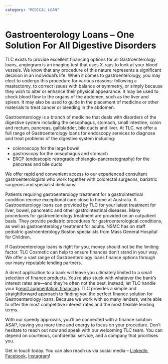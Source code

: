 ```yaml
---
category: "MEDICAL LOAN"
---
```


# Gastroenterology Loans – One Solution For All Digestive Disorders

TLC exists to provide excellent financing options for all Gastroenterology loans, angiogram is an imaging test that uses X-rays to look at your blood vessels. We know that any procedure of this nature represents a significant decision in an individual’s life. When it comes to gastroenterology, you may elect to undergo this procedure for various reasons: following a mastectomy, to correct issues with balance or symmetry, or simply because they wish to alter or enhance their physical appearance. It may be used to check blood flow to the organs of the abdomen, such as the liver and spleen. It may also be used to guide in the placement of medicine or other materials to treat cancer or bleeding in the abdomen.

Gastroenterology is a branch of medicine that deals with disorders of the digestive system including the oesophagus, stomach, small intestine, colon and rectum, pancreas, gallbladder, bile ducts and liver. At TLC, we offer a full range of Gastroenterology loans for endoscopy services to diagnose and treat problems of the digestive system including:

- colonoscopy for the large bowel
- gastroscopy for the oesophagus and stomach
- ERCP (endoscopic retrograde cholangio-pancreatography) for the pancreas and bile ducts

We offer rapid and convenient access to our experienced consultant gastroenterologists who work together with colorectal surgeons, bariatric surgeons and specialist dieticians.

Patients requiring gastroenterology treatment for a gastrointestinal condition receive exceptional care close to home at Australia. A Gastroenterology loans can provided by TLC for your latest treatment for liver, bowel, pancreatic and other gastrointestinal diseases. Many procedures for gastroenterology treatment are provided on an outpatient basis. They provide pediatric procedures for gastroenterological conditions, as well as gastroenterology treatment for adults. NSMC has on staff pediatric gastroenterology Boston specialists from Mass General Hospital for Children.

If Gastroenterology loans is right for you, money should not be the limiting factor. TLC Cosmetic can help to ensure finances don’t stand in your way. We offer a vast range of Gastroenterology loans finance options through our many reputable lending partners.

A direct application to a bank will leave you ultimately limited to a small selection of finance products. You’re also stuck with whatever the bank’s interest rates are—and they’re often not the best. Instead, let TLC handle your b[reast augmentation financing](https://tlc.com.au/breast-augmentation-loan/). TLC provides a simple and straightforward approach to finding you the perfect finance solution for Gastroenterology loans. Because we work with so many lenders, we’re able to offer the most competitive interest rates and the most flexible lending terms.

With our speedy approvals, you’ll be connected with a finance solution ASAP, leaving you more time and energy to focus on your procedure. Don’t hesitate to reach out now and speak with our welcoming TLC team. You can depend on courteous, confidential service, and a company that prioritises you.

Get in touch today. You can also reach us via social media – [LinkedIn](https://www.linkedin.com/company/tlc-total-lifestyle-credit/), [Facebook](https://www.facebook.com/totallifestylecredit/), [Instagram](https://www.instagram.com/tlc.aus/)!
